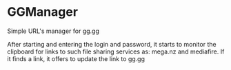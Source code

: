 # GGManager
Simple URL's manager for gg.gg

After starting and entering the login and password, it starts to monitor the clipboard for links to such file sharing services as: mega.nz and mediafire. If it finds a link, it offers to update the link to gg.gg 

